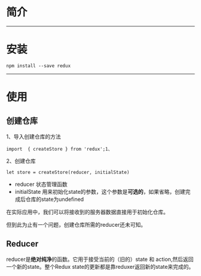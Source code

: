 # 简介

---

# 安装

```
npm install --save redux
```

---

# 使用

## 创建仓库

1、导入创建仓库的方法

```
import  { createStore } from 'redux';1、
```

2、创建仓库

```
let store = createStore(reducer, initialState)
```

* reducer  状态管理函数
* initialState  用来初始化state的参数，这个参数是**可选的**，如果省略，创建完成后仓库的state为undefined

在实际应用中，我们可以将接收到的服务器数据直接用于初始化仓库。

但到此为止有一个问题，创建仓库所需的reducer还未可知。

## Reducer

reducer是**绝对纯净**的函数。它用于接受当前的（旧的）state 和 action,然后返回一个新的state。整个Redux state的更新都是靠reduxer返回新的state来完成的。

